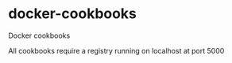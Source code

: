 docker-cookbooks
================

Docker cookbooks

All cookbooks require a registry running on localhost at port 5000
